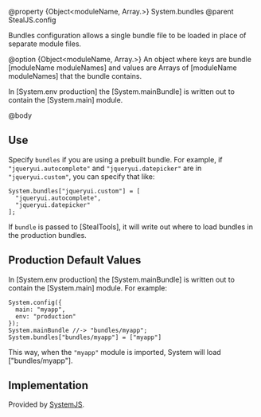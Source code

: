 @property {Object<moduleName, Array.<moduleName>>} System.bundles
@parent StealJS.config

Bundles configuration allows a single bundle file to be loaded in place of separate module files.

@option {Object<moduleName, Array.<moduleName>>} An object where keys
are bundle [moduleName moduleNames] and values are Arrays of [moduleName moduleNames] that
the bundle contains.

In [System.env production] the [System.mainBundle] is written out to 
contain the [System.main] module.

@body

## Use

Specify `bundles` if you are using a prebuilt bundle. For example, if `"jqueryui.autocomplete"` 
and `"jqueryui.datepicker"` are in `"jqueryui.custom"`, you can specify that like:

    System.bundles["jqueryui.custom"] = [
      "jqueryui.autocomplete",
      "jqueryui.datepicker"
    ];

If `bundle` is passed to [StealTools], it will write out where to load bundles in the production bundles. 

## Production Default Values

In [System.env production] the [System.mainBundle] is written out to 
contain the [System.main] module.  For example:

    System.config({
      main: "myapp",
      env: "production"
    });
    System.mainBundle //-> "bundles/myapp";
    System.bundles["bundles/myapp"] = ["myapp"]

This way, when the `"myapp"` module is imported, System will load ["bundles/myapp"].


## Implementation

Provided by [SystemJS](https://github.com/systemjs/systemjs#bundles).